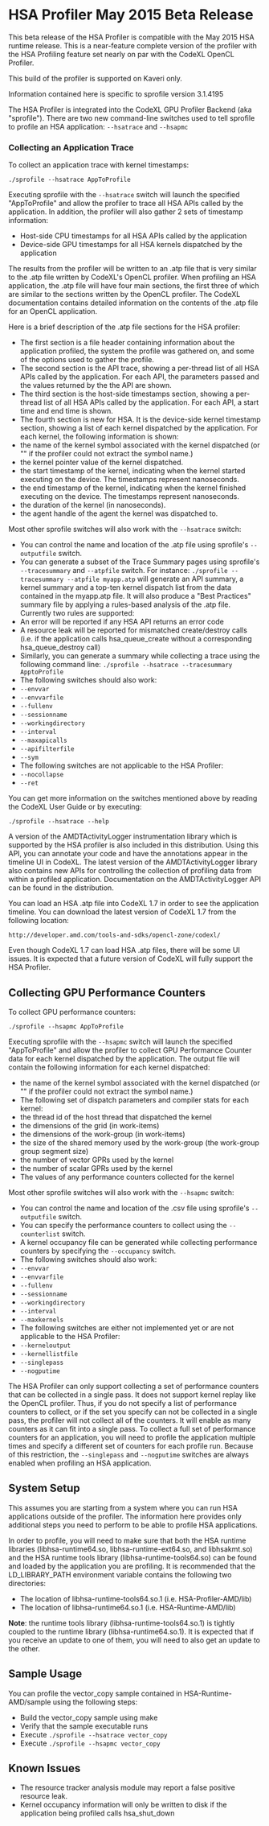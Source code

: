 # HSA Profiler May 2015 Beta Release

This beta release of the HSA Profiler is compatible with the May 2015 HSA
runtime release. This is a near-feature complete version of the profiler with
the HSA Profiling feature set nearly on par with the CodeXL OpenCL Profiler.

This build of the profiler is supported on Kaveri only.

Information contained here is specific to sprofile version 3.1.4195

The HSA Profiler is integrated into the CodeXL GPU Profiler Backend (aka
"sprofile").  There are two new command-line switches used to tell sprofile to
profile an HSA application:  `--hsatrace` and `--hsapmc`

### Collecting an Application Trace

To collect an application trace with kernel timestamps:

   `./sprofile --hsatrace AppToProfile`

Executing sprofile with the `--hsatrace` switch will launch the specified
"AppToProfile" and allow the profiler to trace all HSA APIs called by the
application. In addition, the profiler will also gather 2 sets of timestamp
information:
* Host-side CPU timestamps for all HSA APIs called by the application
* Device-side GPU timestamps for all HSA kernels dispatched by the application

The results from the profiler will be written to an .atp file that is very
similar to the .atp file written by CodeXL's OpenCL profiler.  When profiling
an HSA application, the .atp file will have four main sections, the first three
of which are similar to the sections written by the OpenCL profiler. The CodeXL
documentation contains detailed information on the contents of the .atp file
for an OpenCL application.

Here is a brief description of the .atp file sections for the HSA profiler:
* The first section is a file header containing information about the application profiled, the system the profile was gathered on, and some of   the options used to gather the profile.
* The second section is the API trace, showing a per-thread list of all HSA APIs called by the application. For each API, the parameters passed and the values returned by the the API are shown.
* The third section is the host-side timestamps section, showing a per-thread list of all HSA APIs called by the application.  For each API, a start time and end time is shown.
* The fourth section is new for HSA.  It is the device-side kernel timestamp section, showing a list of each kernel dispatched by the application.  For each kernel, the following information is shown:
 * the name of the kernel symbol associated with the kernel dispatched (or "<UnknownKernelName>" if the profiler could not extract the symbol name.)
 * the kernel pointer value of the kernel dispatched.
 * the start timestamp of the kernel, indicating when the kernel started executing on the device. The timestamps represent nanoseconds.
 * the end timestamp of the kernel, indicating when the kernel finished executing on the device.  The timestamps represent nanoseconds.
 * the duration of the kernel (in nanoseconds).
 * the agent handle of the agent the kernel was dispatched to.

Most other sprofile switches will also work with the `--hsatrace` switch:

* You can control the name and location of the .atp file using sprofile's `--outputfile` switch.
* You can generate a subset of the Trace Summary pages using sprofile's `--tracesummary` and `--atpfile` switch.  For instance: `./sprofile --tracesummary --atpfile myapp.atp` will generate an API summary, a kernel summary and a top-ten kernel dispatch list from the data contained in the myapp.atp file. It will also produce a "Best Practices" summary file by applying a rules-based analysis of the .atp file.  Currently two rules are supported:
 * An error will be reported if any HSA API returns an error code
 * A resource leak will be reported for mismatched create/destroy calls (i.e. if the application calls hsa_queue_create without a corresponding hsa_queue_destroy call)
 * Similarly, you can generate a summary while collecting a trace using the following command line: `./sprofile --hsatrace --tracesummary ApptoProfile`
* The following switches should also work:
 * `--envvar`
 * `--envvarfile`
 * `--fullenv`
 * `--sessionname`
 * `--workingdirectory`
 * `--interval`
 * `--maxapicalls`
 * `--apifilterfile`
 * `--sym`
* The following switches are not applicable to the HSA Profiler:
 * `--nocollapse`
 * `--ret`

You can get more information on the switches mentioned above by reading the CodeXL User Guide or by executing:

  `./sprofile --hsatrace --help`
  
A version of the AMDTActivityLogger instrumentation library which is supported
by the HSA profiler is also included in this distribution. Using this API, you
can annotate your code and have the annotations appear in the timeline UI in
CodeXL. The latest version of the AMDTActivityLogger library also contains new
APIs for controlling the collection of profiling data from within a profiled
application. Documentation on the AMDTActivityLogger API can be found in the
distribution.

You can load an HSA .atp file into CodeXL 1.7 in order to see the application
timeline.  You can download the latest version of CodeXL 1.7 from the following
location:

    http://developer.amd.com/tools-and-sdks/opencl-zone/codexl/

Even though CodeXL 1.7 can load HSA .atp files, there will be some UI issues.
It is expected that a future version of CodeXL will fully support the HSA
Profiler.

## Collecting GPU Performance Counters

To collect GPU performance counters:

   `./sprofile --hsapmc AppToProfile`

Executing sprofile with the `--hsapmc` switch will launch the specified
"AppToProfile" and allow the profiler to collect GPU Performance Counter
data for each kernel dispatched by the application. The output file will
contain the following information for each kernel dispatched:
* the name of the kernel symbol associated with the kernel dispatched (or "<UnknownKernelName>" if the profiler could not extract the symbol name.)
* The following set of dispatch parameters and compiler stats for each kernel:
 * the thread id of the host thread that dispatched the kernel
 * the dimensions of the grid (in work-items)
 * the dimensions of the work-group (in work-items)
 * the size of the shared memory used by the work-group (the work-group group segment size)
 * the number of vector GPRs used by the kernel
 * the number of scalar GPRs used by the kernel
* The values of any performance counters collected for the kernel
  

Most other sprofile switches will also work with the `--hsapmc` switch:

* You can control the name and location of the .csv file using sprofile's `--outputfile` switch.
* You can specify the performance counters to collect using the `--counterlist` switch.
* A kernel occupancy file can be generated while collecting performance counters by specifying the `--occupancy` switch.
* The following switches should also work:
 * `--envvar`
 * `--envvarfile`
 * `--fullenv`
 * `--sessionname`
 * `--workingdirectory`
 * `--interval`
 * `--maxkernels`
* The following switches are either not implemented yet or are not applicable to the HSA Profiler:
 * `--kerneloutput`
 * `--kernellistfile`
 * `--singlepass`
 * `--nogputime`

The HSA Profiler can only support collecting a set of performance counters that
can be collected in a single pass. It does not support kernel replay like the
OpenCL profiler.  Thus, if you do not specify a list of performance counters to
collect, or if the set you specify can not be collected in a single pass, the
profiler will not collect all of the counters.  It will enable as many counters
as it can fit into a single pass. To collect a full set of performance counters
for an application, you will need to profile the application multiple times and
specify a different set of counters for each profile run.  Because of this
restriction, the `--singlepass` and `--nogputime` switches are always enabled
when profiling an HSA application.

## System Setup 

This assumes you are starting from a system where you can run HSA applications
outside of the profiler. The information here provides only additional steps
you need to perform to be able to profile HSA applications.

In order to profile, you will need to make sure that both the HSA runtime
libraries (libhsa-runtime64.so, libhsa-runtime-ext64.so, and libhsakmt.so) and
the HSA runtime tools library (libhsa-runtime-tools64.so) can be found and
loaded by the application you are profiling.  It is recommended that the
LD_LIBRARY_PATH environment variable contains the following two directories:
* The location of libhsa-runtime-tools64.so.1 (i.e. HSA-Profiler-AMD/lib)
* The location of libhsa-runtime64.so.1 (i.e. HSA-Runtime-AMD/lib)

**Note**: the runtime tools library (libhsa-runtime-tools64.so.1) is tightly
      coupled to the runtime library (libhsa-runtime64.so.1).  It is expected
      that if you receive an update to one of them, you will need to also get
      an update to the other.

## Sample Usage

You can profile the vector_copy sample contained in HSA-Runtime-AMD/sample
using the following steps:
 * Build the vector_copy sample using make
 * Verify that the sample executable runs
 * Execute `./sprofile --hsatrace vector_copy`
 * Execute `./sprofile --hsapmc vector_copy`

## Known Issues
* The resource tracker analysis module may report a false positive resource leak.
* Kernel occupancy information will only be written to disk if the application being profiled calls hsa_shut_down
